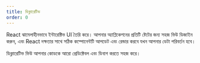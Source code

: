 ```yaml
---
title: ডিক্লারেটিভ
order: 0
---
```


React ঝামেলাহীনভাবে ইন্টারেক্টিভ UI তৈরি করে। আপনার অ্যাপ্লিকেশনের প্রতিটি ষ্টেটের জন্য সহজ ভিউ ডিজাইন করুন, এবং React দক্ষতার সাথে সঠিক কম্পোনেন্টটি আপডেট এবং রেন্ডার করবে যখন আপনার ডেটা পরিবর্তন হবে।

ডিক্লারেটিভ ভিউ আপনার কোডকে আরো প্রেডিক্টেবল এবং ডিবাগ করতে সহজ করে।
